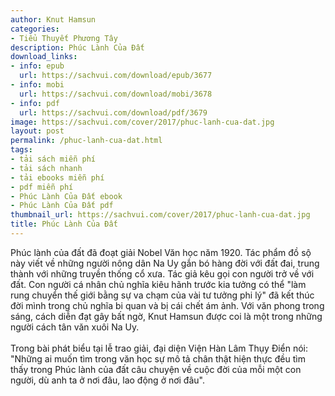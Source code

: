 ```yaml
---
author: Knut Hamsun
categories:
- Tiểu Thuyết Phương Tây
description: Phúc Lành Của Đất
download_links:
- info: epub
  url: https://sachvui.com/download/epub/3677
- info: mobi
  url: https://sachvui.com/download/mobi/3678
- info: pdf
  url: https://sachvui.com/download/pdf/3679
image: https://sachvui.com/cover/2017/phuc-lanh-cua-dat.jpg
layout: post
permalink: /phuc-lanh-cua-dat.html
tags:
- tải sách miễn phí
- tải sách nhanh
- tải ebooks miễn phí
- pdf miễn phí
- Phúc Lành Của Đất ebook
- Phúc Lành Của Đất pdf
thumbnail_url: https://sachvui.com/cover/2017/phuc-lanh-cua-dat.jpg
title: Phúc Lành Của Đất
---
```


 <div class="item-desc text-justify"> <p>Phúc lành của đất đã đoạt giải Nobel Văn học năm 1920. Tác phẩm đồ sộ này viết về những người nông dân Na Uy gắn bó hàng đời với đất đai, trung thành với những truyền thống cổ xưa. Tác giả kêu gọi con người trở về với đất. Con người cá nhân chủ nghĩa kiêu hãnh trước kia tưởng có thể "làm rung chuyển thế giới bằng sự va chạm của vài tư tưởng phi lý" đã kết thúc đời mình trong chủ nghĩa bi quan và bị cái chết ám ảnh. Với văn phong trong sáng, cách diễn đạt gây bất ngờ, Knut Hamsun được coi là một trong những người cách tân văn xuôi Na Uy.<br><br>Trong bài phát biểu tại lễ trao giải, đại diện Viện Hàn Lâm Thụy Điển nói: "Những ai muốn tìm trong văn học sự mô tả chân thật hiện thực đều tìm thấy trong Phúc lành của đất câu chuyện về cuộc đời của mỗi một con người, dù anh ta ở nơi đâu, lao động ở nơi đâu".</p> </div>